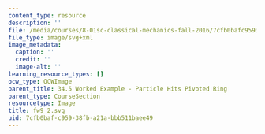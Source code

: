 ```yaml
---
content_type: resource
description: ''
file: /media/courses/8-01sc-classical-mechanics-fall-2016/7cfb0bafc95938fba21abbb511baee49_fw9_2.svg
file_type: image/svg+xml
image_metadata:
  caption: ''
  credit: ''
  image-alt: ''
learning_resource_types: []
ocw_type: OCWImage
parent_title: 34.5 Worked Example - Particle Hits Pivoted Ring
parent_type: CourseSection
resourcetype: Image
title: fw9_2.svg
uid: 7cfb0baf-c959-38fb-a21a-bbb511baee49
---
```

